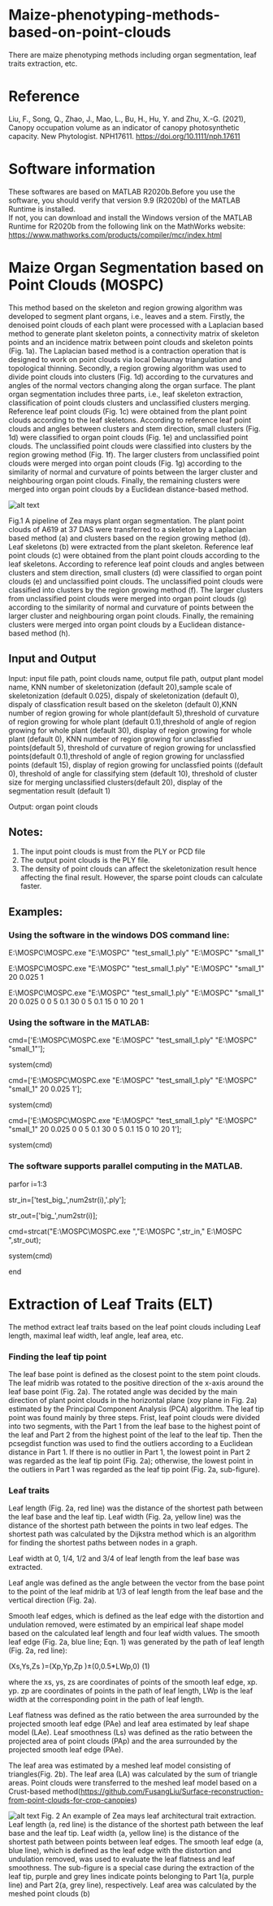 # Maize-phenotyping-methods-based-on-point-clouds
There are maize phenotyping methods including organ segmentation, leaf traits extraction, etc.

# Reference 
Liu, F., Song, Q., Zhao, J., Mao, L., Bu, H., Hu, Y. and Zhu, X.-G. (2021), Canopy occupation volume as an indicator of canopy photosynthetic capacity. New Phytologist. NPH17611. https://doi.org/10.1111/nph.17611

# Software information
These softwares are based on MATLAB R2020b.Before you use the software, you should verify that version 9.9 (R2020b) of the MATLAB Runtime is installed.   
If not, you can download and install the Windows version of the MATLAB Runtime for R2020b 
from the following link on the MathWorks website:
https://www.mathworks.com/products/compiler/mcr/index.html


# Maize Organ Segmentation based on Point Clouds (MOSPC)
This method based on the skeleton and region growing algorithm was developed to segment plant organs, i.e., leaves and a stem. Firstly, the denoised point clouds of each plant were processed with a Laplacian based method to generate plant skeleton points, a connectivity matrix of skeleton points and an incidence matrix between point clouds and skeleton points (Fig. 1a). The Laplacian based method is a contraction operation that is designed to work on point clouds via local Delaunay triangulation and topological thinning. Secondly, a region growing algorithm was used to divide point clouds into clusters (Fig. 1d) according to the curvatures and angles of the normal vectors changing along the organ surface. The plant organ segmentation includes three parts, i.e., leaf skeleton extraction, classification of point clouds clusters and unclassified clusters merging. Reference leaf point clouds (Fig. 1c) were obtained from the plant point clouds according to the leaf skeletons. According to reference leaf point clouds and angles between clusters and stem direction, small clusters (Fig. 1d) were classified to organ point clouds (Fig. 1e) and unclassified point clouds. The unclassified point clouds were classified into clusters by the region growing method (Fig. 1f). The larger clusters from unclassified point clouds were merged into organ point clouds (Fig. 1g) according to the similarity of normal and curvature of points between the larger cluster and neighbouring organ point clouds. Finally, the remaining clusters were merged into organ point clouds by a Euclidean distance-based method. 

![alt text](https://github.com/FusangLiu/Maize-phenotyping-methods-based-on-point-clouds/blob/main/MOSPC/Fig_2.jpg)

Fig.1 A pipeline of Zea mays plant organ segmentation. The plant point clouds of A619 at 37 DAS were transferred to a skeleton by a Laplacian based method (a) and clusters based on the region growing method (d). Leaf skeletons (b) were extracted from the plant skeleton. Reference leaf point clouds (c) were obtained from the plant point clouds according to the leaf skeletons. According to reference leaf point clouds and angles between clusters and stem direction, small clusters (d) were classified to organ point clouds (e) and unclassified point clouds. The unclassified point clouds were classified into clusters by the region growing method (f). The larger clusters from unclassified point clouds were merged into organ point clouds (g) according to the similarity of normal and curvature of points between the larger cluster and neighbouring organ point clouds. Finally, the remaining clusters were merged into organ point clouds by a Euclidean distance-based method (h). 

## Input and Output
Input:
input file path, point clouds name, output file path, output plant model name, KNN number of skeletonization (default 20),sample scale of skeletonization (default 0.025), dispaly of skeletonization (default 0), dispaly of classfication result based on the skeleton (default 0),KNN number of region growing for whole plant(default 5),threshold of curvature of region growing for whole plant (default 0.1),threshold of angle of region growing for whole plant (default 30), display of region growing for whole plant (default 0), KNN number of region growing for unclassfied points(default 5), threshold of curvature of region growing for unclassfied points(default 0.1),threshold of angle of region growing for unclassfied points (default 15), display of region growing for unclassfied points ((default 0), threshold of angle for classifying stem (default 10), threshold of cluster size for merging unclassified clusters(default 20), display of the segmentation result (default 1) 

Output: organ point clouds


## Notes: 
1) The input point clouds is must from the PLY or PCD file
2) The output point clouds is the PLY file.
3) The density of point clouds can affect the skeletonization result hence affecting the final result. However, the sparse point clouds can calculate faster. 


## Examples:
### Using the software in the windows DOS command line:

E:\MOSPC\MOSPC.exe "E:\MOSPC" "test_small_1.ply" "E:\MOSPC" "small_1"

E:\MOSPC\MOSPC.exe "E:\MOSPC" "test_small_1.ply" "E:\MOSPC" "small_1" 20 0.025 1 

E:\MOSPC\MOSPC.exe "E:\MOSPC" "test_small_1.ply" "E:\MOSPC" "small_1" 20 0.025 0 0 5 0.1 30 0 5 0.1 15 0 10 20 1

### Using the software in the MATLAB:

cmd=['E:\MOSPC\MOSPC.exe "E:\MOSPC" "test_small_1.ply" "E:\MOSPC" "small_1"']; 

system(cmd)

cmd=['E:\MOSPC\MOSPC.exe "E:\MOSPC" "test_small_1.ply" "E:\MOSPC" "small_1" 20 0.025 1']; 

system(cmd)

cmd=['E:\MOSPC\MOSPC.exe "E:\MOSPC" "test_small_1.ply" "E:\MOSPC" "small_1" 20 0.025 0 0 5 0.1 30 0 5 0.1 15 0 10 20 1']; 

system(cmd)


### The software supports parallel computing in the MATLAB.

parfor i=1:3

str_in=['test_big_',num2str(i),'.ply'];

str_out=['big_',num2str(i)];

cmd=strcat("E:\MOSPC\MOSPC.exe ","E:\MOSPC ",str_in," E:\MOSPC ",str_out);

system(cmd)

end

# Extraction of Leaf Traits (ELT)
The method extract leaf traits based on the leaf point clouds including Leaf length, maximal leaf width, leaf angle, leaf area, etc.

### Finding the leaf tip point
The leaf base point is defined as the closest point to the stem point clouds. The leaf midrib was rotated to the positive direction of the x-axis around the leaf base point (Fig. 2a). The rotated angle was decided by the main direction of plant point clouds in the horizontal plane (xoy plane in Fig. 2a) estimated by the Principal Component Analysis (PCA) algorithm. The leaf tip point was found mainly by three steps. Frist, leaf point clouds were divided into two segments, with the Part 1 from the leaf base to the highest point of the leaf and Part 2 from the highest point of the leaf to the leaf tip. Then the pcsegdist function was used to find the outliers according to a Euclidean distance in Part 1. If there is no outlier in Part 1, the lowest point in Part 2 was regarded as the leaf tip point (Fig. 2a); otherwise, the lowest point in the outliers in Part 1 was regarded as the leaf tip point (Fig. 2a, sub-figure). 

### Leaf traits
Leaf length (Fig. 2a, red line) was the distance of the shortest path between the leaf base and the leaf tip. Leaf width (Fig. 2a, yellow line) was the distance of the shortest path between the points in two leaf edges. The shortest path was calculated by the Dijkstra method which is an algorithm for finding the shortest paths between nodes in a graph.

Leaf width at 0, 1/4, 1/2 and 3/4 of leaf length from the leaf base was extracted. 

Leaf angle was defined as the angle between the vector from the base point to the point of the leaf midrib at 1/3 of leaf length from the leaf base and the vertical direction (Fig. 2a).

Smooth leaf edges, which is defined as the leaf edge with the distortion and undulation removed, were estimated by an empirical leaf shape model based on the calculated leaf length and four leaf width values. The smooth leaf edge (Fig. 2a, blue line; Eqn. 1) was generated by the path of leaf length (Fig. 2a, red line): 

(Xs,Ys,Zs )=(Xp,Yp,Zp )±(0,0.5*LWp,0)             (1)

where the xs, ys, zs are coordinates of points of the smooth leaf edge, xp. yp. zp are coordinates of points in the path of leaf length, LWp is the leaf width at the corresponding point in the path of leaf length.

Leaf flatness was defined as the ratio between the area surrounded by the projected smooth leaf edge (PAe) and leaf area estimated by leaf shape model (LAe). Leaf smoothness (Ls) was defined as the ratio between the projected area of point clouds (PAp) and the area surrounded by the projected smooth leaf edge (PAe). 

The leaf area was estimated by a meshed leaf model consisting of triangles(Fig. 2b). The leaf area (LA) was calculated by the sum of triangle areas. Point clouds were transferred to the meshed leaf model based on a Crust-based method(https://github.com/FusangLiu/Surface-reconstruction-from-point-clouds-for-crop-canopies) 

![alt text](https://github.com/FusangLiu/Maize-phenotyping-methods-based-on-point-clouds/blob/main/ELT/Fig_3.PNG)
Fig. 2 An example of Zea mays leaf architectural trait extraction. Leaf length (a, red line) is the distance of the shortest path between the leaf base and the leaf tip. Leaf width (a, yellow line) is the distance of the shortest path between points between leaf edges. The smooth leaf edge (a, blue line), which is defined as the leaf edge with the distortion and undulation removed, was used to evaluate the leaf flatness and leaf smoothness. The sub-figure is a special case during the extraction of the leaf tip, purple and grey lines indicate points belonging to Part 1(a, purple line) and Part 2(a, grey line), respectively. Leaf area was calculated by the meshed point clouds (b)

